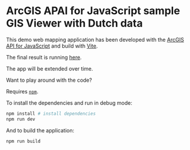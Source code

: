 # ArcGIS APAI for JavaScript sample GIS Viewer with Dutch data

This demo web mapping application has been developed with the [ArcGIS API for JavaScript](https://developers.arcgis.com/javascript/latest/) and build with [Vite](https://vitejs.dev/).

The final result is running [here](https://twiav.nl/nl/arcgis/viewer/).

The app will be extended over time.

Want to play around with the code?

Requires [`npm`](https://www.npmjs.com/).

To install the dependencies and run in debug mode:

```bash
npm install # install dependencies
npm run dev
```

And to build the application:

```bash
npm run build
```